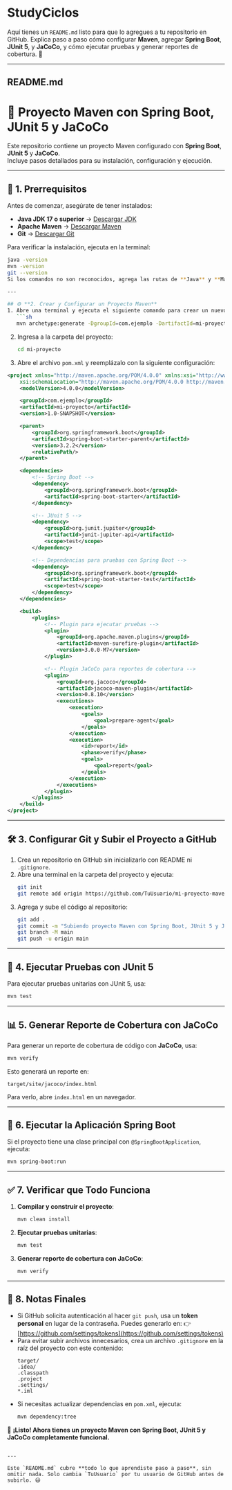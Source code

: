 # StudyCiclos

Aquí tienes un `README.md` listo para que lo agregues a tu repositorio en GitHub. Explica paso a paso cómo configurar **Maven**, agregar **Spring Boot**, **JUnit 5**, y **JaCoCo**, y cómo ejecutar pruebas y generar reportes de cobertura. 🚀  

---  

## **README.md**  
# 🚀 Proyecto Maven con Spring Boot, JUnit 5 y JaCoCo

Este repositorio contiene un proyecto Maven configurado con **Spring Boot**, **JUnit 5** y **JaCoCo**.  
Incluye pasos detallados para su instalación, configuración y ejecución.

---

## 📌 **1. Prerrequisitos**
Antes de comenzar, asegúrate de tener instalados:
- **Java JDK 17 o superior** → [Descargar JDK](https://adoptium.net/)
- **Apache Maven** → [Descargar Maven](https://maven.apache.org/download.cgi)
- **Git** → [Descargar Git](https://git-scm.com/downloads)

Para verificar la instalación, ejecuta en la terminal:
```sh
java -version
mvn -version
git --version
Si los comandos no son reconocidos, agrega las rutas de **Java** y **Maven** a la variable de entorno `PATH`.

---

## ⚙ **2. Crear y Configurar un Proyecto Maven**
1. Abre una terminal y ejecuta el siguiente comando para crear un nuevo proyecto:
   ```sh
   mvn archetype:generate -DgroupId=com.ejemplo -DartifactId=mi-proyecto -DarchetypeArtifactId=maven-archetype-quickstart -DinteractiveMode=false
   ```
2. Ingresa a la carpeta del proyecto:
   ```sh
   cd mi-proyecto
   ```
3. Abre el archivo `pom.xml` y reemplázalo con la siguiente configuración:

```xml
<project xmlns="http://maven.apache.org/POM/4.0.0" xmlns:xsi="http://www.w3.org/2001/XMLSchema-instance"
    xsi:schemaLocation="http://maven.apache.org/POM/4.0.0 http://maven.apache.org/xsd/maven-4.0.0.xsd">
    <modelVersion>4.0.0</modelVersion>

    <groupId>com.ejemplo</groupId>
    <artifactId>mi-proyecto</artifactId>
    <version>1.0-SNAPSHOT</version>

    <parent>
        <groupId>org.springframework.boot</groupId>
        <artifactId>spring-boot-starter-parent</artifactId>
        <version>3.2.2</version>
        <relativePath/>
    </parent>

    <dependencies>
        <!-- Spring Boot -->
        <dependency>
            <groupId>org.springframework.boot</groupId>
            <artifactId>spring-boot-starter</artifactId>
        </dependency>

        <!-- JUnit 5 -->
        <dependency>
            <groupId>org.junit.jupiter</groupId>
            <artifactId>junit-jupiter-api</artifactId>
            <scope>test</scope>
        </dependency>

        <!-- Dependencias para pruebas con Spring Boot -->
        <dependency>
            <groupId>org.springframework.boot</groupId>
            <artifactId>spring-boot-starter-test</artifactId>
            <scope>test</scope>
        </dependency>
    </dependencies>

    <build>
        <plugins>
            <!-- Plugin para ejecutar pruebas -->
            <plugin>
                <groupId>org.apache.maven.plugins</groupId>
                <artifactId>maven-surefire-plugin</artifactId>
                <version>3.0.0-M7</version>
            </plugin>

            <!-- Plugin JaCoCo para reportes de cobertura -->
            <plugin>
                <groupId>org.jacoco</groupId>
                <artifactId>jacoco-maven-plugin</artifactId>
                <version>0.8.10</version>
                <executions>
                    <execution>
                        <goals>
                            <goal>prepare-agent</goal>
                        </goals>
                    </execution>
                    <execution>
                        <id>report</id>
                        <phase>verify</phase>
                        <goals>
                            <goal>report</goal>
                        </goals>
                    </execution>
                </executions>
            </plugin>
        </plugins>
    </build>
</project>
```

---

## 🛠 **3. Configurar Git y Subir el Proyecto a GitHub**
1. Crea un repositorio en GitHub sin inicializarlo con README ni `.gitignore`.
2. Abre una terminal en la carpeta del proyecto y ejecuta:
   ```sh
   git init
   git remote add origin https://github.com/TuUsuario/mi-proyecto-maven.git
   ```
3. Agrega y sube el código al repositorio:
   ```sh
   git add .
   git commit -m "Subiendo proyecto Maven con Spring Boot, JUnit 5 y JaCoCo"
   git branch -M main
   git push -u origin main
   ```

---

## 🧪 **4. Ejecutar Pruebas con JUnit 5**
Para ejecutar pruebas unitarias con JUnit 5, usa:
```sh
mvn test
```

---

## 📊 **5. Generar Reporte de Cobertura con JaCoCo**
Para generar un reporte de cobertura de código con **JaCoCo**, usa:
```sh
mvn verify
```
Esto generará un reporte en:
```
target/site/jacoco/index.html
```
Para verlo, abre `index.html` en un navegador.

---

## 🎯 **6. Ejecutar la Aplicación Spring Boot**
Si el proyecto tiene una clase principal con `@SpringBootApplication`, ejecuta:
```sh
mvn spring-boot:run
```

---

## ✅ **7. Verificar que Todo Funciona**
1. **Compilar y construir el proyecto**:
   ```sh
   mvn clean install
   ```
2. **Ejecutar pruebas unitarias**:
   ```sh
   mvn test
   ```
3. **Generar reporte de cobertura con JaCoCo**:
   ```sh
   mvn verify
   ```

---

## 📝 **8. Notas Finales**
- Si GitHub solicita autenticación al hacer `git push`, usa un **token personal** en lugar de la contraseña. Puedes generarlo en:
  👉 [https://github.com/settings/tokens](https://github.com/settings/tokens)
- Para evitar subir archivos innecesarios, crea un archivo `.gitignore` en la raíz del proyecto con este contenido:
  ```
  target/
  .idea/
  .classpath
  .project
  .settings/
  *.iml
  ```
- Si necesitas actualizar dependencias en `pom.xml`, ejecuta:
  ```sh
  mvn dependency:tree
  ```

🚀 **¡Listo! Ahora tienes un proyecto Maven con Spring Boot, JUnit 5 y JaCoCo completamente funcional.**
```

---

Este `README.md` cubre **todo lo que aprendiste paso a paso**, sin omitir nada. Solo cambia `TuUsuario` por tu usuario de GitHub antes de subirlo. 😃
